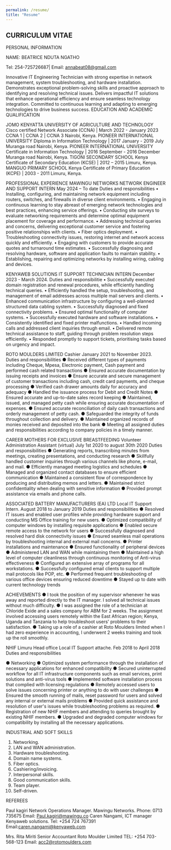 ```yaml
---
permalink: /resume/
title: "Resume"
---
```

CURRICULUM VITAE
---
PERSONAL INFORMATION

NAME: BEATRICE NDUTA NGATHO

Tel: 254-725726687| Email: annabeat08@gmail.com

Innovative IT Engineering Technician with strong expertise in network management, system troubleshooting, and hardware installation. Demonstrates exceptional problem-solving skills and proactive approach to identifying and resolving technical issues. Delivers impactful IT solutions that enhance operational efficiency and ensure seamless technology integration. Committed to continuous learning and adapting to emerging technologies to drive business success.
EDUCATION AND ACADEMIC QUALIFICATION
 
JOMO KENYATTA UNIVERSITY OF AGRICULTURE AND TECHNOLOGY
Cisco certified Network Associate (CCNA) | March 2022 - January 2023
CCNA 1 | CCNA 2 | CCNA 3
Nairobi, Kenya.
PIONEER INTERNATIONAL UNIVERSITY
Diploma in Information Technology | 2017 January - 2019 July
Muranga road Nairobi, Kenya.
PIONEER INTERNATIONAL UNIVERSITY
Certificate in Information Technology | 2016 September - 2016 December
Muranga road Nairobi, Kenya.
TIGONI SECONDARY SCHOOL
Kenya Certificate of Secondary Education (KCSE) | 2012 – 2015 Limuru, Kenya.
MANGUO PRIMARY SCHOOL
Kenya Certificate of Primary Education (KCPE) | 2003 - 2011 Limuru, Kenya.



PROFESSIONAL EXPERIENCE 
MAWINGU NETWORKS
NETWORK ENGINEER AND SUPPORT INTERN
May 2024 – To date
Duties and responsibilities
•	Installing, configuring, and maintaining network equipment including routers, switches, and firewalls in diverse client environments.
•	Engaging in continuous learning to stay abreast of emerging network technologies and best practices, enhancing service offerings.
•	Conducting site surveys to evaluate networking requirements and determine optimal equipment placement for coverage and performance.
•	Addressing technical queries and concerns, delivering exceptional customer service and fostering positive relationships with clients.
•	Fiber optics deployment.
•	Troubleshooting connectivity issues, restoring internet and network access quickly and efficiently.
•	Engaging with customers to provide accurate quotes and turnaround time estimates.
•	Successfully diagnosing and resolving hardware, software and application faults to maintain stability.
•	Establishing, repairing and optimizing networks by installing wiring, cabling and devices.

KENYAWEB SOLUTIONS
IT SUPPORT TECHNICIAN INTERN
December 2023 - March 2024.
Duties and responsibilitie
•	Successfully executed domain registration and renewal procedures, while efficiently handling technical queries.
•	Efficiently handled the setup, troubleshooting, and management of email addresses across multiple mail servers and clients.
•	Enhanced communication infrastructure by configuring a well-planned structured data cabling system.
•	Successfully diagnosed and fixed connectivity problems.
•	Ensured optimal functionality of computer systems.
•	Successfully executed hardware and software installations.
•	Consistently identified and fixed printer malfunctions.
•	Handled incoming calls and addressed client inquiries through email.
•	Delivered remote technical assistance to staff, guiding through problem resolution steps efficiently.
•	Responded promptly to support tickets, prioritising tasks based on urgency and impact.



ROTO MOULDERS LIMITED
Cashier
January 2021 to November 2023.
Duties and responsibilities
●	Received different types of payments including Cheque, Mpesa, Electronic payment, Cash payment and performed cash related transactions
●	Ensured accurate documentation by issuing receipts and invoices
●	Ensure accurate and secure management of customer transactions including cash, credit card payments, and cheque processing
●	Verified cash drawer amounts daily for accuracy and adequacy
●	Handled the issuance process for Debit and Credit Notes
●	Ensured accurate and up-to-date sales record keeping
●	Maintained, issued, and managed petty cash while ensuring accurate documentation of expenses.
●	Ensured accurate reconciliation of daily cash transactions and orderly management of petty cash.
●	Safeguarded the integrity of funds throughout collection and delivery.
●	Maintained organized records of monies received and deposited into the bank
●	Meeting all assigned duties and responsibilities according to company policies in a timely manner.


CAREER MOTHERS FOR EXCLUSIVE BREASTFEEDING
Volunteer Administration Assistant (virtual)
July 1st 2020 to august 30th 2020
Duties and responsibilities
●	Generating reports, transcribing minutes from meetings, creating presentations, and conducting research
●	Skillfully handled customer inquiries through various channels like phone, e-mail, and mail.
●	Efficiently managed meeting logistics and schedules
●	Managed and organized contact databases to ensure efficient communication
●	Maintained a consistent flow of correspondence by producing and distributing memos and letters.
●	Maintained strict confidentiality when dealing with sensitive information
●	Provided prompt assistance via emails and phone calls.



ASSOCIATED BATTERY MANUFACTURERS (EA) LTD
Local IT Support Intern.
August 2018 to January 2019
Duties and responsibilities
●	Resolved IT issues and enabled user profiles while providing hardware support and conducting MS Office training for new users.
●	Optimized compatibility of computer windows by installing requisite applications
●	Enabled secure remote access to the network for users
●	Successfully diagnosed and resolved hard disk connectivity issues
●	Ensured seamless mail operations by troubleshooting internal and external mail concerns.
●	Printer installations and maintenance 
●	Ensured functionality of peripheral devices
●	Administered LAN and WAN while maintaining them
●	Maintained a high level of computer cleanliness through continuous monitoring of Anti-virus effectiveness
●	Configured an extensive array of programs for all workstations.
●	Successfully configured email clients to support multiple mail protocols like POP, etc.
●	Performed frequent troubleshooting of various office devices ensuring reduced downtime
●	Stayed up to date with current technology trends


ACHIEVEMENTS
●	I took the position of my supervisor whenever he was away and reported directly to the IT manager. I solved all technical issues without much difficulty.
●	I was assigned the role of a technician at Chloride Exide and a sales company for ABM for 2 weeks. The assignment involved accessing users remotely within the East African region; Kenya, Uganda and Tanzania to help troubleshoot users' problems to their satisfaction.
●	Taking up a role of a cashier at Roto Moulders limited when I had zero experience in accounting, I underwent 2 weeks training and took up the roll smoothly. 


NHIF Limuru Head office
Local IT Support attache.
 Feb 2018 to April 2018
Duties and responsibilities

●	Networking 
●	Optimized system performance through the installation of necessary applications for enhanced compatibility
●	Secured uninterrupted workflow for all IT infrastructure components such as email services, print solutions and anti-virus tools
●	Implemented software installation process that complied with licensing regulations
●	Remotely accessed users to solve issues concerning printer or anything to do with user challenges
●	Ensured the smooth running of mails, reset password for users and solved any internal or external mails problems
●	Provided quick assistance and resolution of user's issues while troubleshooting problems as required.
●	Registration of new NHIF members and attending to queries brought by existing NHIF members.
●	Upgraded and degraded computer windows for compatibility by installing all the necessary applications.



INDUSTRIAL AND SOFT SKILLS
1.	Networking.
2.	LAN and WAN administration.
3.	Hardware troubleshooting.
4.	Domain name systems.
5.	Fiber optics.
6.	Cashiering/invoicing.
7.	Interpersonal skills.
8.	Good communication skills.
9.	Team player.
10.	Self-driven.



REFEREES
 
Paul kagiri
Network Operations Manager. 
Mawingu Networks. 
Phone: 0713 735675
Email: Paul.kagiri@mawingu.co
Caren Nangami,
ICT manager
Kenyaweb solutions. 
Tel: +254 724 767391
Email:caren.nangami@kenyaweb.com

Mrs. Rita Miriti
Senior Accountant
Roto Moulder Limited
TEL: +254 703-568-123
Email: acc2@rotomoulders.com

